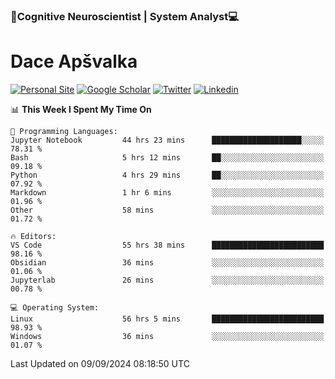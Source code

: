 ### 🧠Cognitive Neuroscientist | System Analyst💻
# Dace Apšvalka

[![Personal Site](https://img.shields.io/badge/website-teal?style=for-the-badge&logo=About.me&logoColor=white)](https://dcdace.net/)
[![Google Scholar](https://img.shields.io/badge/Scholar-yellow?style=for-the-badge&logo=googlescholar&logoColor=ffffff)](https://scholar.google.com/citations?hl=en&user=W8q0HBkAAAAJ&view_op=list_works&sortby=pubdate)
[![Twitter](https://img.shields.io/badge/Twitter-1DA1F2?logo=twitter&logoColor=white&style=for-the-badge)](https://twitter.com/dcdace)
[![Linkedin](https://img.shields.io/badge/linkedin-0077B5?logo=linkedin&logoColor=white&style=for-the-badge)](https://www.linkedin.com/in/dace-apsvalka/)

<!--
[![Dace's wakatime stats](https://github-readme-stats.vercel.app/api/wakatime?username=dcdace&theme=react&layout=compact&custom_title=Coding+past+7+days&v=2)](https://github.com/dcdace/dcdace)


[![github](https://img.shields.io/github/followers/dcdace?logo=github&style=plastic)](https://github.com/dcdace?tab=followers "GitHub followers")
[![wakatime](https://wakatime.com/badge/user/6e7556d3-b1db-4eef-a7e8-9bad735fc27e.svg?style=plastic?v=2)](https://wakatime.com/@6e7556d3-b1db-4eef-a7e8-9bad735fc27e "Total time coded since Feb 28 2022")

[![twitter](https://img.shields.io/twitter/follow/dcdace?label=followers&logo=twitter&color=%23007ec6&style=plastic)](https://twitter.com/dcdace "Twitter followers")

[![Dace's languages](https://github-readme-stats-one-nu-13.vercel.app/api/top-langs/?username=dcdace&langs_count=10&theme=nord&layout=compact)](https://github.com/anuraghazra/github-readme-stats) 
[![Dace's GitHub stats](https://github-readme-stats-one-nu-13.vercel.app/api?username=dcdace&theme=dracula&hide=prs,issues&count_private=true&show_icons=true&hide_rank=true&include_all_commits=true&hide_title=false&custom_title=GitHub+Stats)](https://github.com/anuraghazra/github-readme-stats)
-->

<!--START_SECTION:waka-->
📊 **This Week I Spent My Time On** 

```text
💬 Programming Languages: 
Jupyter Notebook         44 hrs 23 mins      ████████████████████░░░░░   78.31 % 
Bash                     5 hrs 12 mins       ██░░░░░░░░░░░░░░░░░░░░░░░   09.18 % 
Python                   4 hrs 29 mins       ██░░░░░░░░░░░░░░░░░░░░░░░   07.92 % 
Markdown                 1 hr 6 mins         ░░░░░░░░░░░░░░░░░░░░░░░░░   01.96 % 
Other                    58 mins             ░░░░░░░░░░░░░░░░░░░░░░░░░   01.72 % 

🔥 Editors: 
VS Code                  55 hrs 38 mins      █████████████████████████   98.16 % 
Obsidian                 36 mins             ░░░░░░░░░░░░░░░░░░░░░░░░░   01.06 % 
Jupyterlab               26 mins             ░░░░░░░░░░░░░░░░░░░░░░░░░   00.78 % 

💻 Operating System: 
Linux                    56 hrs 5 mins       █████████████████████████   98.93 % 
Windows                  36 mins             ░░░░░░░░░░░░░░░░░░░░░░░░░   01.07 % 
```


 Last Updated on 09/09/2024 08:18:50 UTC
<!--END_SECTION:waka-->

